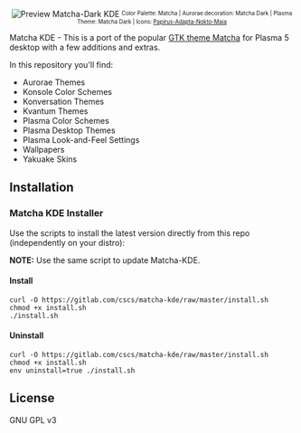 <p align="center">
  <img src="https://gitlab.com/cscs/matcha-kde/raw/master/preview.png" alt="Preview Matcha-Dark KDE"/>
  <sup><sub> Color Palette: Matcha | Aurorae decoration: Matcha Dark | Plasma Theme: Matcha Dark | Icons: <a href="https://github.com/PapirusDevelopmentTeam/papirus-icon-theme">Papirus-Adapta-Nokto-Maia</a></sub></sup>
</p>

Matcha KDE - This is a port of the popular [GTK theme Matcha](https://github.com/NicoHood/Matcha-theme) for Plasma 5 desktop with a few additions and extras.

In this repository you'll find:

- Aurorae Themes
- Konsole Color Schemes
- Konversation Themes
- Kvantum Themes
- Plasma Color Schemes
- Plasma Desktop Themes
- Plasma Look-and-Feel Settings
- Wallpapers
- Yakuake Skins

## Installation

### Matcha KDE Installer

Use the scripts to install the latest version directly from this repo (independently on your distro):

**NOTE:** Use the same script to update Matcha-KDE.

#### Install

```
curl -O https://gitlab.com/cscs/matcha-kde/raw/master/install.sh
chmod +x install.sh
./install.sh
```

#### Uninstall

```
curl -O https://gitlab.com/cscs/matcha-kde/raw/master/install.sh
chmod +x install.sh
env uninstall=true ./install.sh
```

<!-- ## Donate
If you like my project, you can donate at:

<span class="paypal"><a href="https://www.paypal.me/varlesh" title="Donate to this project using Paypal"><img src="https://www.paypalobjects.com/webstatic/mktg/Logo/pp-logo-100px.png" alt="PayPal donate button" /></a></span>
--> 

## License

GNU GPL v3